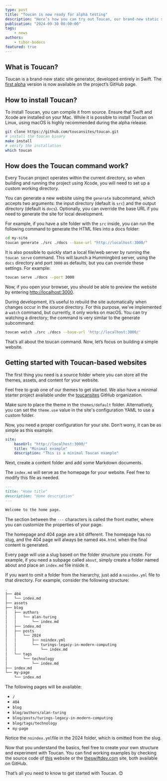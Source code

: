 ```yaml
---
type: post
title: "Toucan is now ready for alpha testing"
description: "Here’s how you can try out Toucan, our brand-new static site generator, developed entirely in Swift."
publication: "2024-09-30 00:00:00"
tags: 
    - news
authors:
    - tibor-bodecs
featured: true
---
```


## What is Toucan?

Toucan is a brand-new static site generator, developed entirely in Swift. The [first alpha](https://github.com/toucansites/toucan/releases/tag/1.0.0-alpha.1) version is now available on the project’s GitHub page.

## How to install Toucan?

To install Toucan, you can compile it from source. Ensure that Swift and Xcode are installed on your Mac. While it is possible to install Toucan on Linux, using macOS is highly recommended during the alpha release.

```sh
git clone https://github.com/toucansites/toucan.git
# install the toucan binary
make install
# verify the installation
which toucan
```

## How does the Toucan command work?

Every Toucan project operates within the current directory, so when building and running the project using Xcode, you will need to set up a custom working directory.

You can generate a new website using the `generate` subcommand, which accepts two arguments: the input directory (default is `src`) and the output directory (default is `docs`). Optionally, you can override the base URL if you need to generate the site for local development.

For example, if you have a site folder with the `src` inside, you can run the following command to generate the HTML files into a docs folder:

```sh
cd my-site
toucan generate ./src ./docs --base-url "http://localhost:3000/"
```

It is also possible to quickly start a local file/web server by running the `toucan serve` command. This will launch a Hummingbird server, using the `docs` directory and port `3000` as defaults, but you can override these settings. For example:

```sh
toucan serve ./docs --port 3000
```

Now, if you open your browser, you should be able to preview the website by entering [http://localhost:3000](http://localhost:3000).

During development, it’s useful to rebuild the site automatically when changes occur in the source directory. For this purpose, we’ve implemented a `watch` command, but currently, it only works on macOS. You can try watching a directory; the command is very similar to the generate subcommand:

```sh
toucan watch ./src ./docs --base-url 'http://localhost:3000/' 
```

That’s all about the toucan command. Now, let’s focus on building a simple website.

## Getting started with Toucan-based websites

The first thing you need is a source folder where you can store all the themes, assets, and content for your website.

Feel free to grab one of our themes to get started. We also have a minimal starter project available under the [toucansites](https://github.com/toucansites) GitHub organization.

Make sure to place the theme in the `themes/default` folder. Alternatively, you can set the `theme.use` value in the site's configuration YAML to use a custom folder.

Now, you need a proper configuration for your site. Don’t worry, it can be as simple as this example:

```yaml
site:
    baseUrl: "http://localhost:3000/"
    title: "Minimal example"
    description: "This is a minimal Toucan example"
```

Next, create a content folder and add some Markdown documents.

The `index.md` will serve as the homepage for your website. Feel free to modify this file as needed.

```markdown
---
title: "Home title"
description: "Home description"
---

Welcome to the home page.
```

The section between the `---` characters is called the front matter, where you can customize the properties of your page.

The homepage and 404 page are a bit different. The homepage has no slug, and the 404 page will always be named `404.html` when the final content is generated.

Every page will use a slug based on the folder structure you create. For example, if you need a subpage called `about`, simply create a folder named about and place an `index.md` file inside it.

If you want to omit a folder from the hierarchy, just add a `noindex.yml` file to that directory. For example, consider the following structure:

```sh
.
├── 404
│   └── index.md
├── assets
├── blog
│   ├── authors
│   │   └── alan-turing
│   │       └── index.md
│   ├── index.md
│   ├── posts
│   │   └── 2024
│   │       ├── noindex.yml
│   │       └── turings-legacy-in-modern-computing
│   │           └── index.md
│   └── tags
│       └── technology
│           └── index.md
├── index.md
└── my-page
    └── index.md
```

The following pages will be available:

- `/`
- `404`
- `blog`
- `blog/authors/alan-turing`
- `blog/posts/turings-legacy-in-modern-computing`
- `blog/tags/technology`
- `my-page`

Notice the `noindex.yml`file in the 2024 folder, which is omitted from the slug.

Now that you understand the basics, feel free to create your own structure and experiment with Toucan. You can find working examples by checking the source code of [this](https://github.com/toucansites/website) website or the [theswiftdev.com](https://github.com/theswiftdev/blog) site, both available on GitHub.

That’s all you need to know to get started with Toucan. 😊
